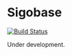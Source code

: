 # Sigobase

[![Build Status](https://github.com/damphat/Sigobase/workflows/test/badge.svg)](https://github.com/damphat/Sigobase/actions)

Under development.
